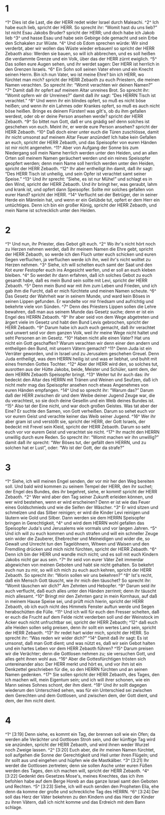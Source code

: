 # 1 
^1^ Dies ist die Last, die der HERR redet wider Israel durch Maleachi. ^2^ Ich habe euch lieb, spricht der HERR. So sprecht ihr: “Womit hast du uns lieb?” Ist nicht Esau Jakobs Bruder? spricht der HERR; und doch habe ich Jakob lieb ^3^ und hasse Esau und habe sein Gebirge öde gemacht und sein Erbe den Schakalen zur Wüste. ^4^ Und ob Edom sprechen würde: Wir sind verderbt, aber wir wollen das Wüste wieder erbauen! so spricht der HERR Zebaoth also: Werden sie bauen, so will ich abbrechen, und es soll heißen die verdammte Grenze und ein Volk, über das der HERR zürnt ewiglich. ^5^ Das sollen eure Augen sehen, und ihr werdet sagen: Der HERR ist herrlich in den Grenzen Israels. ^6^ Ein Sohn soll seinen Vater ehren und ein Knecht seinen Herrn. Bin ich nun Vater, wo ist meine Ehre? bin ich HERR, wo fürchtet man mich? spricht der HERR Zebaoth zu euch Priestern, die meinen Namen verachten. So sprecht ihr: “Womit verachten wir deinen Namen?” ^7^ Damit daß ihr opfert auf meinem Altar unreines Brot. So sprecht ihr: “Womit opfern wir dir Unreines?” damit daß ihr sagt: “Des HERRN Tisch ist verachtet.” ^8^ Und wenn ihr ein blindes opfert, so muß es nicht böse heißen; und wenn ihr ein Lahmes oder Krankes opfert, so muß es auch nicht böse heißen. Bringe es deinem Fürsten! was gilt's, ob du ihm gefallen werdest, oder ob er deine Person ansehen werde? spricht der HERR Zebaoth. ^9^ So bittet nun Gott, daß er uns gnädig sei! denn solches ist geschehen von euch. Meint ihr, er werde eure Person ansehen? spricht der HERR Zebaoth. ^10^ Daß doch einer unter euch die Türen zuschlösse, damit ihr nicht umsonst auf meinem Altar Feuer anzündet! Ich habe kein Gefallen an euch, spricht der HERR Zebaoth, und das Speisopfer von euren Händen ist mir nicht angenehm. ^11^ Aber von Aufgang der Sonne bis zum Niedergang soll mein Name herrlich werden unter den Heiden, und an allen Orten soll meinem Namen geräuchert werden und ein reines Speisopfer geopfert werden; denn mein Name soll herrlich werden unter den Heiden, spricht der HERR Zebaoth. ^12^ Ihr aber entheiligt ihn damit, daß ihr sagt: “Des HERR Tisch ist unheilig, und sein Opfer ist verachtet samt seiner Speise.” ^13^ Und ihr sprecht: “Siehe, es ist nur Mühe!” und schlagt es in den Wind, spricht der HERR Zebaoth. Und ihr bringt her, was geraubt, lahm und krank ist, und opfert dann Speisopfer. Sollte mir solches gefallen von eurer Hand? spricht der HERR. ^14^ Verflucht sei der Betrüger, der in seiner Herde ein Männlein hat, und wenn er ein Gelübde tut, opfert er dem Herr ein untüchtiges. Denn ich bin ein großer König, spricht der HERR Zebaoth, und mein Name ist schrecklich unter den Heiden. 

# 2 
^1^ Und nun, ihr Priester, dies Gebot gilt euch. ^2^ Wo ihr's nicht hört noch zu Herzen nehmen werdet, daß ihr meinem Namen die Ehre gebt, spricht der HERR Zebaoth, so werde ich den Fluch unter euch schicken und euren Segen verfluchen, ja verfluchen werde ich ihn, weil ihr's nicht wolltet zu Herzen nehmen. ^3^ Siehe, ich will schelten euch samt der Saat und den Kot eurer Festopfer euch ins Angesicht werfen, und er soll an euch kleben bleiben. ^4^ So werdet ihr dann erfahren, daß ich solches Gebot zu euch gesandt habe, daß es mein Bund sein sollte mit Levi, spricht der HERR Zebaoth. ^5^ Denn mein Bund war mit ihm zum Leben und Frieden, und ich gab ihm die Furcht, daß er mich fürchtete und meinen Namen scheute. ^6^ Das Gesetz der Wahrheit war in seinem Munde, und ward kein Böses in seinen Lippen gefunden. Er wandelte vor mir friedsam und aufrichtig und bekehrte viele von Sünden. ^7^ Denn des Priesters Lippen sollen die Lehre bewahren, daß man aus seinem Munde das Gesetz suche; denn er ist ein Engel des HERRN Zebaoth. ^8^ Ihr aber seid von dem Wege abgetreten und ärgert viele im Gesetz und habt den Bund Levis gebrochen, spricht der HERR Zebaoth. ^9^ Darum habe ich auch euch gemacht, daß ihr verachtet und unwert seid vor dem ganzen Volk, weil ihr meine Wege nicht haltet und seht Personen an im Gesetz. ^10^ Haben nicht alle einen Vater? Hat uns nicht ein Gott geschaffen? Warum verachten wir denn einer den andern und entheilgen den Bund, mit unsern Vätern gemacht? ^11^ Denn Juda ist ein Verräter geworden, und in Israel und zu Jerusalem geschehen Greuel. Denn Juda entheiligt, was dem HERRN heilig ist und was er liebhat, und buhlt mit eines fremden Gottes Tochter. ^12^ Aber der HERR wird den, so solches tut, ausrotten aus der Hütte Jakobs, beide, Meister und Schüler, samt dem, der dem HERRN Zebaoth Speisopfer bringt. ^13^ Weiter tut ihr auch das: ihr bedeckt den Altar des HERRN mit Tränen und Weinen und Seufzen, daß ich nicht mehr mag das Speisopfer ansehen noch etwas Angenehmes von euren Händen empfangen. ^14^ Und so sprecht ihr: “Warum das?” Darum daß der HERR zwischen dir und dem Weibe deiner Jugend Zeuge war, die du verachtest, so sie doch deine Gesellin und ein Weib deines Bundes ist. ^15^ Also tat der Eine nicht, und war doch großen Geistes. Was tat aber der Eine? Er suchte den Samen, von Gott verheißen. Darum so sehet euch vor vor eurem Geist und verachte keiner das Weib seiner Jugend. ^16^ Wer ihr aber gram ist und verstößt sie, spricht der HERR, der Gott Israels, der bedeckt mit Frevel sein Kleid, spricht der HERR Zebaoth. Darum so seht euch vor vor eurem Geist und verachtet sie nicht. ^17^ Ihr macht den HERRN unwillig durch eure Reden. So sprecht ihr: “Womit machen wir ihn unwillig?” damit daß ihr sprecht: “Wer Böses tut, der gefällt dem HERRN, und zu solchen hat er Lust”, oder: “Wo ist der Gott, der da strafe?” 

# 3 
^1^ Siehe, ich will meinen Engel senden, der vor mir her den Weg bereiten soll. Und bald wird kommen zu seinem Tempel der HERR, den ihr suchet; der Engel des Bundes, des ihr begehret, siehe, er kommt! spricht der HERR Zebaoth. ^2^ Wer wird aber den Tag seiner Zukunft erleiden können, und wer wird bestehen, wenn er wird erscheinen? Denn er ist wie das Feuer eines Goldschmieds und wie die Seifen der Wäscher. ^3^ Er wird sitzen und schmelzen und das Silber reinigen; er wird die Kinder Levi reinigen und läutern wie Gold und Silber. Dann werden sie dem HERRN Speisopfer bringen in Gerechtigkeit, ^4^ und wird dem HERRN wohl gefallen das Speisopfer Juda's und Jerusalems wie vormals und vor langen Jahren. ^5^ Und ich will zu euch kommen und euch strafen und will ein schneller Zeuge sein wider die Zauberer, Ehebrecher und Meineidigen und wider die, so Gewalt und Unrecht tun den Tagelöhnern, Witwen und Waisen und den Fremdling drücken und mich nicht fürchten, spricht der HERR Zebaoth. ^6^ Denn ich bin der HERR und wandle mich nicht; und es soll mit euch Kindern Jakobs nicht gar aus sein. ^7^ Ihr seid von eurer Väter Zeit immerdar abgewichen von meinen Geboten und habt sie nicht gehalten. So bekehrt euch nun zu mir, so will ich mich zu euch auch kehren, spricht der HERR Zebaoth. So sprecht ihr: “Worin sollen wir uns bekehren?” ^8^ Ist's recht, daß ein Mensch Gott täuscht, wie ihr mich den täuschet? So sprecht ihr: “Womit täuschen wir dich?” Am Zehnten und Hebopfer. ^9^ Darum seid ihr auch verflucht, daß euch alles unter den Händen zerrinnt; denn ihr täuscht mich allesamt. ^10^ Bringt mir den Zehnten ganz in mein Kornhaus, auf daß in meinem Hause Speise sei, und prüft mich hierin, spricht der HERR Zebaoth, ob ich euch nicht des Himmels Fenster auftun werde und Segen herabschütten die Fülle. ^11^ Und ich will für euch den Fresser schelten, daß er euch die Frucht auf dem Felde nicht verderben soll und der Weinstock im Acker euch nicht unfruchtbar sei, spricht der HERR Zebaoth; ^12^ daß euch alle Heiden sollen selig preisen, denn ihr sollt ein wertes Land sein, spricht der HERR Zebaoth. ^13^ Ihr redet hart wider mich, spricht der HERR. So sprecht ihr: “Was reden wir wider dich?” ^14^ Damit daß ihr sagt: Es ist umsonst, daß man Gott dient; und was nützt es, daß wir sein Gebot halten und ein hartes Leben vor dem HERR Zebaoth führen? ^15^ Darum preisen wir die Verächter; denn die Gottlosen nehmen zu; sie versuchen Gott, und alles geht ihnen wohl aus. ^16^ Aber die Gottesfürchtigen trösten sich untereinander also: Der HERR merkt und hört es, und vor ihm ist ein Denkzettel geschrieben für die, so den HERRN fürchten und an seinen Namen gedenken. ^17^ Sie sollen spricht der HERR Zebaoth, des Tages, den ich machen will, mein Eigentum sein; und ich will ihrer schonen, wie ein Mann seines Sohnes schont, der ihm dient. ^18^ Und ihr sollt dagegen wiederum den Unterschied sehen, was für ein Unterschied sei zwischen dem Gerechten und dem Gottlosen, und zwischen dem, der Gott dient, und dem, der ihm nicht dient. 

# 4 
^1^ [3:19] Denn siehe, es kommt ein Tag, der brennen soll wie ein Ofen; da werden alle Verächter und Gottlosen Stroh sein, und der künftige Tag wird sie anzünden, spricht der HERR Zebaoth, und wird ihnen weder Wurzel noch Zweige lassen. ^2^ [3:20] Euch aber, die ihr meinen Namen fürchtet, soll aufgehen die Sonne der Gerechtigkeit und Heil unter ihren Flügeln; und ihr sollt aus und eingehen und hüpfen wie die Mastkälber. ^3^ [3:21] Ihr werdet die Gottlosen zertreten; denn sie sollen Asche unter euren Füßen werden des Tages, den ich machen will, spricht der HERR Zebaoth. ^4^ [3:22] Gedenkt des Gesetzes Mose's, meines Knechtes, das ich ihm befohlen habe auf dem Berge Horeb an das ganze Israel samt den Geboten und Rechten. ^5^ [3:23] Siehe, ich will euch senden den Propheten Elia, ehe denn da komme der große und schreckliche Tag des HERRN. ^6^ [3:24] Der soll das Herz der Väter bekehren zu den Kindern und das Herz der Kinder zu ihren Vätern, daß ich nicht komme und das Erdreich mit dem Bann schlage. 